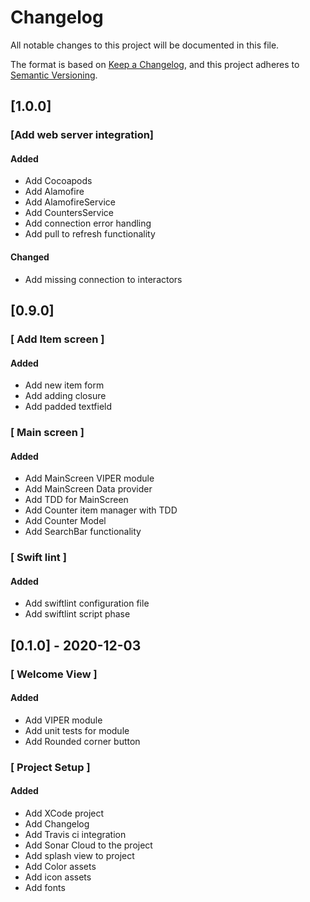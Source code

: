 # Changelog
All notable changes to this project will be documented in this file.

The format is based on [Keep a Changelog](https://keepachangelog.com/en/1.0.0/),
and this project adheres to [Semantic Versioning](https://semver.org/spec/v2.0.0.html).
## [1.0.0]

### [Add web server integration]

#### Added

* Add Cocoapods
* Add Alamofire
* Add AlamofireService
* Add CountersService
* Add connection error handling
* Add pull to refresh functionality

#### Changed

* Add missing connection to interactors

## [0.9.0]

### [ Add Item screen ]

#### Added

* Add new item form
* Add adding closure
* Add padded textfield

### [ Main screen ]

#### Added

* Add MainScreen VIPER module
* Add MainScreen Data provider
* Add TDD for MainScreen
* Add Counter item manager with TDD
* Add Counter Model
* Add SearchBar functionality

### [ Swift lint ]

#### Added

* Add swiftlint configuration file
* Add swiftlint script phase

## [0.1.0] - 2020-12-03

### [ Welcome View ]

#### Added

* Add VIPER module
* Add unit tests for module
* Add Rounded corner button

### [ Project Setup ]

#### Added

- Add XCode project
- Add Changelog
- Add Travis ci integration
- Add Sonar Cloud to the project
- Add splash view to project
- Add Color assets
- Add icon assets
- Add fonts
